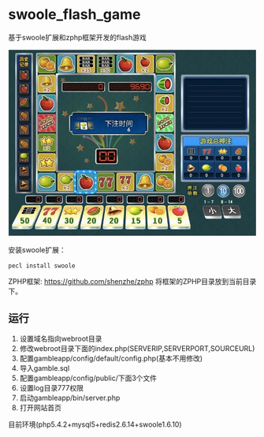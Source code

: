 swoole_flash_game
=================

基于swoole扩展和zphp框架开发的flash游戏

![游戏截图](screenshot.jpg)

安装swoole扩展：
```shell
pecl install swoole
```

ZPHP框架: <https://github.com/shenzhe/zphp>
将框架的ZPHP目录放到当前目录下。

运行
-----
1. 设置域名指向webroot目录
2. 修改webroot目录下面的index.php(SERVERIP,SERVERPORT,SOURCEURL)
3. 配置gambleapp/config/default/config.php(基本不用修改)
4. 导入gamble.sql
5. 配置gambleapp/config/public/下面3个文件
6. 设置log目录777权限
7. 启动gambleapp/bin/server.php
8. 打开网站首页

目前环境(php5.4.2+mysql5+redis2.6.14+swoole1.6.10)
